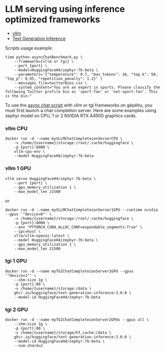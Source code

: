 # LLM serving using inference optimized frameworks

- [vllm](https://github.com/vllm-project/vllm/)
- [Text Generation Inference](https://github.com/huggingface/text-generation-inference/)

Scripts usage example: 


```
time python asyncChatBenchmark.py \    
    --framework={vllm or tgi} \
    --port {port} \
    --model=HuggingFaceH4/zephyr-7b-beta \
    --parameters='{"temperature": 0.7, "max_tokens": 16, "top_k": 50, "top_p": 0.95, "repetition_penalty": 1.2}' \
    --messages_file=twitterBios.csv \
    --system_content="You are an expert in sports. Please classify the following Twitter profile bio as 'sport-fan' or 'not-sport-fan'. This is the bio:"
```

To use the [async chat script](https://github.com/jimenaRL/llmBenchmarks/blob/main/asyncChatBenchmark.py) with vllm or tgi frameworks on gépéhu, you must first launch a chat completion server. Here are some examples using zephyr model on CPU, 1 or 2 NVIDIA RTX A4500 graphics cards.

### vllm CPU

```
docker run -d --name myVLLMChatCompleteionServerCPU \                 
    -v /home/{username}/storage:/root/.cache/huggingface \
    -p {port}:8000 \
    vllm-cpu-env \
    --model HuggingFaceH4/zephyr-7b-beta
```

### vllm 1 GPU

```
vllm serve HuggingFaceH4/zephyr-7b-beta \
    --port {port} \
    --gpu_memory_utilization 1 \
    --max_model_len 21500
```
or

```
docker run -d --name myVLLMChatCompleteionServer1GPU --runtime nvidia --gpus '"device=0"' \
    -v /home/{username}/storage:/root/.cache/huggingface \
    -p {port}:8000 \           
    --env "PYTORCH_CUDA_ALLOC_CONF=expandable_segments:True" \
    --ipc=host \                                         
    vllm/vllm-openai:latest \              
    --model HuggingFaceH4/zephyr-7b-beta \
    --gpu_memory_utilization 1 \
    --max_model_len 21500
``` 

### tgi 1 GPU


```
docker run -d --name myTGIChatCompleteionServer1GPU --gpus '"device=1"' \
    --shm-size 1g \
    -p {port}:80 \
    -v /home/{username}/storage:/data \
    ghcr.io/huggingface/text-generation-inference:3.0.0 \
    --model-id HuggingFaceH4/zephyr-7b-beta
```

### tgi 2 GPU

```
docker run -d --name myTGIChatCompleteionServer2GPUs --gpus all \
    --shm-size 1g \
    -p {port}:80 \
    -v /home/{username}/storage/hf_cache:/data \
    ghcr.io/huggingface/text-generation-inference:3.0.0 \
    --model-id HuggingFaceH4/zephyr-7b-beta \
    --num-shard=2
```
